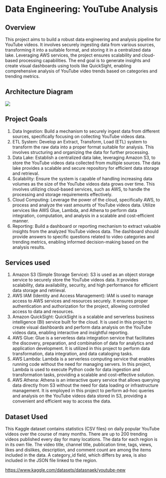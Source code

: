 # Data Engineering: YouTube Analysis 

## Overview

This project aims to build a robust data engineering and analysis pipeline for YouTube videos. It involves securely ingesting data from various sources, transforming it into a suitable format, and storing it in a centralized data lake. Leveraging AWS services, the project ensures scalability and cloud-based processing capabilities. The end goal is to generate insights and create visual dashboards using tools like QuickSight, enabling comprehensive analysis of YouTube video trends based on categories and trending metrics.

## Architecture Diagram
<img src="architecture.jpeg">

## Project Goals
1. Data Ingestion: Build a mechanism to securely ingest data from different sources, specifically focusing on collecting YouTube videos data.
2. ETL System: Develop an Extract, Transform, Load (ETL) system to transform the raw data into a proper format suitable for analysis. This involves structuring and organizing the data for further processing.
3. Data Lake: Establish a centralized data lake, leveraging Amazon S3, to store the YouTube videos data collected from multiple sources. The data lake provides a scalable and secure repository for efficient data storage and retrieval.
4. Scalability: Ensure the system is capable of handling increasing data volumes as the size of the YouTube videos data grows over time. This involves utilizing cloud-based services, such as AWS, to handle the processing and storage requirements effectively.
5. Cloud Computing: Leverage the power of the cloud, specifically AWS, to process and analyze the vast amounts of YouTube videos data. Utilize services like AWS Glue, Lambda, and Athena to perform data integration, computation, and analysis in a scalable and cost-efficient manner.
6. Reporting: Build a dashboard or reporting mechanism to extract valuable insights from the analyzed YouTube videos data. The dashboard should provide answers to specific questions related to video categories and trending metrics, enabling informed decision-making based on the analysis results.

## Services used
1. Amazon S3 (Simple Storage Service): S3 is used as an object storage service to securely store the YouTube videos data. It provides scalability, data availability, security, and high performance for efficient data storage and retrieval.
2. AWS IAM (Identity and Access Management): IAM is used to manage access to AWS services and resources securely. It ensures proper authentication and authorization for the project, allowing controlled access to data and resources.
3. Amazon QuickSight: QuickSight is a scalable and serverless business intelligence (BI) service built for the cloud. It is used in this project to create visual dashboards and perform data analysis on the YouTube videos data, enabling interactive and insightful reporting.
4. AWS Glue: Glue is a serverless data integration service that facilitates the discovery, preparation, and combination of data for analytics and application development. It is utilized in this project to perform data transformation, data integration, and data cataloging tasks.
5. AWS Lambda: Lambda is a serverless computing service that enables running code without the need for managing servers. In this project, Lambda is used to execute Python code for data ingestion and transformation tasks, providing a scalable and cost-effective solution.
6. AWS Athena: Athena is an interactive query service that allows querying data directly from S3 without the need for data loading or infrastructure management. It is employed in this project to perform ad-hoc queries and analysis on the YouTube videos data stored in S3, providing a convenient and efficient way to access the data.

## Dataset Used
This Kaggle dataset contains statistics (CSV files) on daily popular YouTube videos over the course of many months. There are up to 200 trending videos published every day for many locations. The data for each region is in its own file. The video title, channel title, publication time, tags, views, likes and dislikes, description, and comment count are among the items included in the data. A category_id field, which differs by area, is also included in the JSON file linked to the region.

https://www.kaggle.com/datasets/datasnaek/youtube-new


